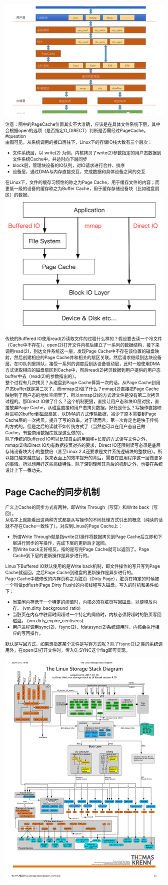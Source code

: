 ![Exported image](Exported%20image%2020250319160231-0.png)

注意：图中的PageCache位置其实不大准确，应该是在具体文件系统下层，其中会根据open的选项（是否指定O_DIRECT）判断是否需经过PageCache。 #question  
由图可见，从系统调用的接口再往下，Linux下的存储IO栈大致有三个层次：

- 文件系统层，以 write(2) 为例，内核拷贝了write(2)参数指定的用户态数据到文件系统Cache中，并适时向下层同步
- block层，管理块设备的IO队列，对IO请求进行合并、排序
- 设备层，通过DMA与内存直接交互，完成数据和具体设备之间的交互

在Linux下，文件的缓存习惯性的称之为Page Cache，用于缓存文件的内容；而更低一级的设备的缓存称之为Buffer Cache，用于缓存存储设备块（比如磁盘扇区）的数据。
 ![Exported image](Exported%20image%2020250319160235-1.png)

传统的Buffered IO使用read(2)读取文件的过程什么样的？假设要去读一个冷文件（Cache中不存在），open(2)打开文件内核后建立了一系列的数据结构，接下来调用read(2)，到达文件系统这一层，发现Page Cache中不存在该位置的磁盘映射，然后创建相应的Page Cache并和相关的扇区关联。然后请求继续到达块设备层，在IO队列里排队，接受一系列的调度后到达设备驱动层，此时一般使用DMA方式读取相应的磁盘扇区到Cache中，然后read(2)拷贝数据到用户提供的用户态buffer中去（read(2)的参数指出的）。  
整个过程有几次拷贝？从磁盘到Page Cache算第一次的话，从Page Cache到用户态buffer就是第二次了。而mmap(2)做了什么？mmap(2)直接把Page Cache映射到了用户态的地址空间里了，所以mmap(2)的方式读文件是没有第二次拷贝过程的。那Direct IO做了什么？这个机制更狠，直接让用户态和块IO层对接，直接放弃Page Cache，从磁盘直接和用户态拷贝数据。好处是什么？写操作直接映射进程的buffer到磁盘扇区，以DMA的方式传输数据，减少了原本需要到Page Cache层的一次拷贝，提升了写的效率。对于读而言，第一次肯定也是快于传统的方式的，但是之后的读就不如传统方式了（当然也可以在用户态自己做Cache，有些商用数据库就是这么做的）。  
除了传统的Buffered IO可以比较自由的用偏移+长度的方式读写文件之外，mmap(2)和Direct IO均有数据按页对齐的要求，Direct IO还限制读写必须是底层存储设备块大小的整数倍（甚至Linux 2.4还要求是文件系统逻辑块的整数倍）。所以接口越来越底层，换来表面上的效率提升的背后，需要在应用程序这一层做更多的事情。所以想用好这些高级特性，除了深刻理解其背后的机制之外，也要在系统设计上下一番功夫。

# Page Cache的同步机制

广义上Cache的同步方式有两种，即Write Through（写穿）和Write back（写回）。  
从名字上就能看出这两种方式都是从写操作的不同处理方式引出的概念（纯读的话就不存在Cache一致性了）。对应到Linux的Page Cache上：

- 所谓Write Through就是指write(2)操作将数据拷贝到Page Cache后立即和下层进行同步的写操作，完成下层的更新后才返回。
- 而Write back正好相反，指的是写完Page Cache就可以返回了。Page Cache到下层的更新操作是异步进行的。

Linux下Buffered IO默认使用的是Write back机制，即文件操作的写只写到Page Cache就返回，之后Page Cache到磁盘的更新操作是异步进行的。  
Page Cache中被修改的内存页称之为脏页（Dirty Page），脏页在特定的时候被一个叫做pdflush(Page Dirty Flush)的内核线程写入磁盘。写入的时机和条件如下：

- 当空闲内存低于一个特定的阈值时，内核必须将脏页写回磁盘，以便释放内存。 (vm.dirty_background_ratio)
- 当脏页在内存中驻留时间超过一个特定的阈值时，内核必须将超时的脏页写回磁盘。 (vm.dirty_expire_centisecs)
- 用户进程调用sync(2)、fsync(2)、fdatasync(2)系统调用时，内核会执行相应的写回操作。

默认是写回方式，如果想指定某个文件是写穿方式呢？除了fsync(2)之类的系统调用外，在open(2)打开文件时，传入O_SYNC这个flag即可实现。

![Exported image](Exported%20image%2020250319160238-2.png)